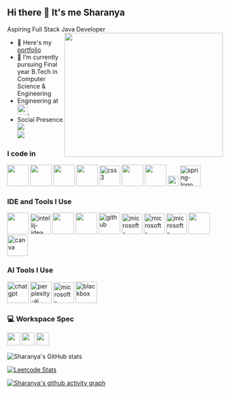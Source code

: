 ## Hi there 👋 It's me Sharanya

Aspiring Full Stack Java Developer
<img align="right" width="370" height="290" src="https://i.pinimg.com/originals/47/f0/34/47f0342cec72b800463bf003eac1257e.gif">
- 🔭 Here's my [portfolio](https://hareesh.web.app/)                                                 
- 🌱 I’m currently pursuing Final year B.Tech in Computer Science & Engineering
- Engineering at [<img src="https://www.highbrowtechnology.com/_next/image?url=https%3A%2F%2Fhighbrow-resources.s3.amazonaws.com%2FHighbrow%2BWebsite%2BContent%2FHighbrow_Light.png&w=256&q=75" height="24">](https://www.highbrowtechnology.com/),
- Social Presence
<br /> [<img src="https://img.shields.io/badge/LinkedIn-0077B5?style=for-the-badge&logo=linkedin&logoColor=white" />](https://www.linkedin.com/in/hareesh-r/)<br /> [<img src="https://img.shields.io/badge/-LeetCode-FFA116?style=for-the-badge&logo=LeetCode&logoColor=black" />](https://github.com/Sharanya0305/Sharanya0305/)

### I code in
 <img height="50" width="50" src="https://img.icons8.com/color/48/000000/java-coffee-cup-logo.png" /> <img height="50" width="50" src="https://img.icons8.com/color/48/000000/python.png" /> <img height="50" width="50" src="https://img.icons8.com/color/48/000000/html-5.png" /> <img height="50" width="50" src="https://img.icons8.com/color/48/000000/css3.png" /> <img width="48" height="48" src="https://img.icons8.com/color/48/css3.png" alt="css3"/> <img height="50" width="50" src="https://img.icons8.com/color/48/000000/javascript.png"/> <img height="50" width="50" src="https://img.icons8.com/color/48/000000/react-native.png"/> <img width="24" height="24" src="https://img.icons8.com/external-tal-revivo-color-tal-revivo/24/external-postgre-sql-a-free-and-open-source-relational-database-management-system-logo-color-tal-revivo.png" alt="external-postgre-sql-a-free-and-open-source-relational-database-management-system-logo-color-tal-revivo"/> <img width="48" height="48" src="https://img.icons8.com/color/48/spring-logo.png" alt="spring-logo"/> 

 
### IDE and Tools I Use
<img height="50" width="50" src="https://img.icons8.com/color/48/000000/visual-studio-code-2019.png"/> <img width="48" height="48" src="https://img.icons8.com/color/48/intellij-idea.png" alt="intellij-idea"/> <img height="50" width="50" src="https://img.icons8.com/color/48/000000/pycharm.png"/>  <img height="50" src="https://img.icons8.com/officel/480/null/java-eclipse.png"/> <img width="50" height="50" src="https://img.icons8.com/ios-filled/50/github.png" alt="github"/> <img width="48" height="48" src="https://img.icons8.com/fluency/48/microsoft-excel-2019.png" alt="microsoft-excel-2019"/> <img width="48" height="48" src="https://img.icons8.com/color/48/microsoft-word-2019--v2.png" alt="microsoft-word-2019--v2"/> <img width="48" height="48" src="https://img.icons8.com/fluency/48/microsoft-powerpoint-2019.png" alt="microsoft-powerpoint-2019"/> <img height="50" width="50" src="https://img.icons8.com/color/48/000000/figma--v1.png"/> <img width="48" height="48" src="https://img.icons8.com/fluency/48/canva.png" alt="canva"/>


### AI Tools I Use
<img width="50" height="50" src="https://img.icons8.com/ios/50/chatgpt.png" alt="chatgpt"/> <img width="50" height="50" src="https://img.icons8.com/ios-filled/50/perplexity-ai.png" alt="perplexity-ai"/> <img width="48" height="48" src="https://img.icons8.com/fluency/48/microsoft-copilot.png" alt="microsoft-copilot"/> <img width="50" height="50" src="https://img.icons8.com/ios-filled/50/blackbox.png" alt="blackbox"/> 

### 💻 Workspace Spec
<img height="30" src="https://img.shields.io/badge/Macbook-Pro_M1-ED1C24?style=for-the-badge&logo=apple&logoColor=white"/> <img height="30" src="https://img.shields.io/badge/NVIDIA-GTX1650-76B900?style=for-the-badge&logo=nvidia&logoColor=white"/>  <img height="30" src="https://img.shields.io/badge/AMD-Ryzen_5_4600H-ED1C24?style=for-the-badge&logo=amd&logoColor=white"/> 

![Sharanya's GitHub stats](https://github-readme-stats.vercel.app/api?username=Sharanya0305&show_icons=true&theme=radical)

[![Leetcode Stats](https://leetcard.jacoblin.cool/Sharanya_0305?ext=contest&theme=dark)](https://leetcode.com/Sharanya_0305)

[![Sharanya's github activity graph](https://github-readme-activity-graph.vercel.app/graph?username=Sharanya0305&bg_color=000000&color=ffffff&line=51f565&point=ffffff&area=true&hide_border=true)](https://github.com/ashutosh00710/github-readme-activity-graph)

